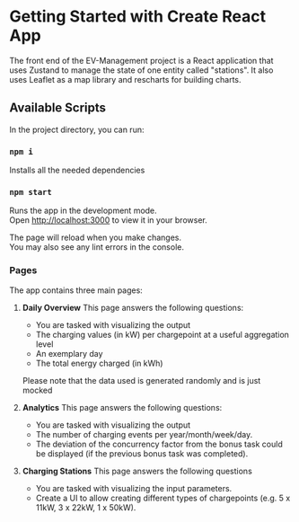 # Getting Started with Create React App

The front end of the EV-Management project is a React application that uses Zustand to manage the state of one entity called "stations". It also uses Leaflet as a map library and rescharts for building charts.


## Available Scripts

In the project directory, you can run:

### `npm i`

Installs all the needed dependencies

### `npm start`

Runs the app in the development mode.\
Open [http://localhost:3000](http://localhost:3000) to view it in your browser.

The page will reload when you make changes.\
You may also see any lint errors in the console.

### Pages

The app contains three main pages:

1. **Daily Overview**
    This page answers the following questions:
     - You are tasked with visualizing the output
     - The charging values (in kW) per chargepoint at a useful aggregation level
     - An exemplary day
     - The total energy charged (in kWh)
     
    Please note that the data used is generated randomly and is just mocked

2. **Analytics**
     This page answers the following questions:
     - You are tasked with visualizing the output
     - The number of charging events per year/month/week/day.
     - The deviation of the concurrency factor from the bonus task could be displayed (if
the previous bonus task was completed).

3. **Charging Stations**
This page answers the following questions
     - You are tasked with visualizing the input parameters.
     - Create a UI to allow creating different types of chargepoints (e.g. 5 x 11kW, 3 x
22kW, 1 x 50kW).
